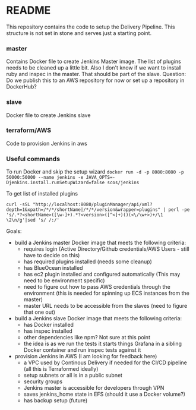 # README

This repository contains the code to setup the Delivery Pipeline. This structure is not set in stone and serves just a starting point.

### master  
Contains Docker file to create Jenkins Master image. The list of plugins needs to be cleaned up a little bit. Also I don't know if we want to install ruby and inspec in the master. That should be part of the slave.
Question: Do we publish this to an AWS repository for now or set up a repository in DockerHub?

### slave
Docker file to create Jenkins slave

### terraform/AWS
Code to provision Jenkins in aws

### Useful commands
To run Docker and skip the setup wizard
```docker run -d -p 8080:8080 -p 50000:50000 --name jenkins -e JAVA_OPTS=-Djenkins.install.runSetupWizard=false scos/jenkins```

To get list of installed plugins

```curl -sSL "http://localhost:8080/pluginManager/api/xml?depth=1&xpath=/*/*/shortName|/*/*/version&wrapper=plugins" | perl -pe 's/.*?<shortName>([\w-]+).*?<version>([^<]+)()(<\/\w+>)+/\1 \2\n/g'|sed 's/ /:/'```


Goals:
* build a Jenkins master Docker image that meets the following criteria:
  * requires login (Active Directory/Github credentials/AWS Users - still have to decide on this)
  * has required plugins installed (needs some cleanup)
  * has BlueOcean installed
  * has ec2 plugin installed and configured automatically (This may need to be environment specific)
  * need to figure out how to pass AWS credentials through the environment (this is needed for spinning up ECS instances from the master)
  * master URL needs to be accessible from the slaves (need to figure that one out)
* build a Jenkins slave Docker image that meets the following criteria:
  * has Docker installed
  * has inspec installed
  * other dependencies like npm? Not sure at this point
  * the idea is as we run the tests it starts things Grafana in a  sibling Docker container and run inspec tests against it
* provision Jenkins in AWS (I am looking for feedback here)
  * a VPC used by Continous Delivery if needed for the CI/CD pipeline (all this is Terraformed ideally)
  * setup subnets or all is in a public subnet
  * security groups
  * Jenkins master is accessible for developers through VPN
  * saves jenkins_home state in EFS (should it use a Docker volume?)
  * has backup setup (future)
